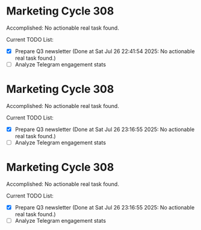 # Marketing Cycle 308

Accomplished: No actionable real task found.

Current TODO List:

- [x] Prepare Q3 newsletter  (Done at Sat Jul 26 22:41:54 2025: No actionable real task found.)
- [ ] Analyze Telegram engagement stats

# Marketing Cycle 308

Accomplished: No actionable real task found.

Current TODO List:

- [x] Prepare Q3 newsletter  (Done at Sat Jul 26 23:16:55 2025: No actionable real task found.)
- [ ] Analyze Telegram engagement stats

# Marketing Cycle 308

Accomplished: No actionable real task found.

Current TODO List:

- [x] Prepare Q3 newsletter  (Done at Sat Jul 26 23:16:55 2025: No actionable real task found.)
- [ ] Analyze Telegram engagement stats